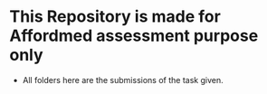# This Repository is made for Affordmed assessment purpose only

- All folders here are the submissions of the task given.
